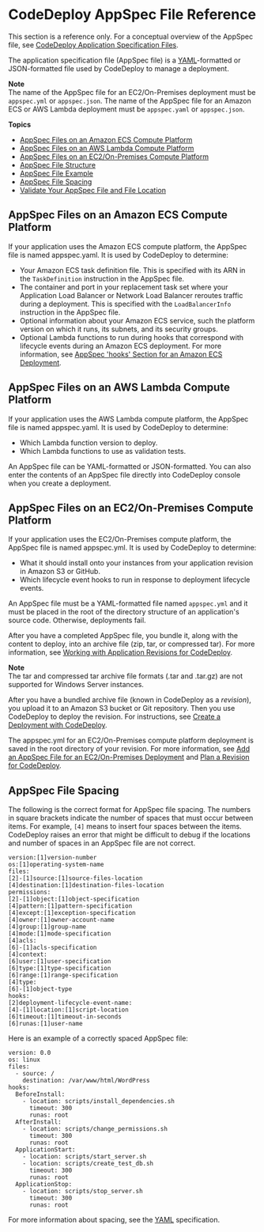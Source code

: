 # CodeDeploy AppSpec File Reference<a name="reference-appspec-file"></a>

This section is a reference only\. For a conceptual overview of the AppSpec file, see [CodeDeploy Application Specification Files](application-specification-files.md)\.

The application specification file \(AppSpec file\) is a [YAML](http://www.yaml.org)\-formatted or JSON\-formatted file used by CodeDeploy to manage a deployment\.

**Note**  
 The name of the AppSpec file for an EC2/On\-Premises deployment must be `appspec.yml` or `appspec.json`\. The name of the AppSpec file for an Amazon ECS or AWS Lambda deployment must be `appspec.yaml` or `appspec.json`\. 

**Topics**
+ [AppSpec Files on an Amazon ECS Compute Platform](#appspec-reference-ecs)
+ [AppSpec Files on an AWS Lambda Compute Platform](#appspec-reference-lambda)
+ [AppSpec Files on an EC2/On\-Premises Compute Platform](#appspec-reference-server)
+ [AppSpec File Structure](reference-appspec-file-structure.md)
+ [AppSpec File Example](reference-appspec-file-example.md)
+ [AppSpec File Spacing](#reference-appspec-file-spacing)
+ [Validate Your AppSpec File and File Location](reference-appspec-file-validate.md)

## AppSpec Files on an Amazon ECS Compute Platform<a name="appspec-reference-ecs"></a>

 If your application uses the Amazon ECS compute platform, the AppSpec file is named appspec\.yaml\. It is used by CodeDeploy to determine: 
+  Your Amazon ECS task definition file\. This is specified with its ARN in the `TaskDefinition` instruction in the AppSpec file\. 
+  The container and port in your replacement task set where your Application Load Balancer or Network Load Balancer reroutes traffic during a deployment\. This is specified with the `LoadBalancerInfo` instruction in the AppSpec file\. 
+  Optional information about your Amazon ECS service, such the platform version on which it runs, its subnets, and its security groups\. 
+  Optional Lambda functions to run during hooks that correspond with lifecycle events during an Amazon ECS deployment\. For more information, see [AppSpec 'hooks' Section for an Amazon ECS Deployment](reference-appspec-file-structure-hooks.md#appspec-hooks-ecs)\. 

## AppSpec Files on an AWS Lambda Compute Platform<a name="appspec-reference-lambda"></a>

If your application uses the AWS Lambda compute platform, the AppSpec file is named appspec\.yaml\. It is used by CodeDeploy to determine: 
+ Which Lambda function version to deploy\.
+ Which Lambda functions to use as validation tests\.

An AppSpec file can be YAML\-formatted or JSON\-formatted\. You can also enter the contents of an AppSpec file directly into CodeDeploy console when you create a deployment\.

## AppSpec Files on an EC2/On\-Premises Compute Platform<a name="appspec-reference-server"></a>

 If your application uses the EC2/On\-Premises compute platform, the AppSpec file is named appspec\.yml\. It is used by CodeDeploy to determine:
+ What it should install onto your instances from your application revision in Amazon S3 or GitHub\.
+ Which lifecycle event hooks to run in response to deployment lifecycle events\.

An AppSpec file must be a YAML\-formatted file named `appspec.yml` and it must be placed in the root of the directory structure of an application's source code\. Otherwise, deployments fail\.

After you have a completed AppSpec file, you bundle it, along with the content to deploy, into an archive file \(zip, tar, or compressed tar\)\. For more information, see [Working with Application Revisions for CodeDeploy](application-revisions.md)\.

**Note**  
The tar and compressed tar archive file formats \(\.tar and \.tar\.gz\) are not supported for Windows Server instances\.

After you have a bundled archive file \(known in CodeDeploy as a *revision*\), you upload it to an Amazon S3 bucket or Git repository\. Then you use CodeDeploy to deploy the revision\. For instructions, see [Create a Deployment with CodeDeploy](deployments-create.md)\.

The appspec\.yml for an EC2/On\-Premises compute platform deployment is saved in the root directory of your revision\. For more information, see [Add an AppSpec File for an EC2/On\-Premises Deployment](application-revisions-appspec-file.md#add-appspec-file-server) and [Plan a Revision for CodeDeploy](application-revisions-plan.md)\. 

## AppSpec File Spacing<a name="reference-appspec-file-spacing"></a>

The following is the correct format for AppSpec file spacing\. The numbers in square brackets indicate the number of spaces that must occur between items\. For example, `[4]` means to insert four spaces between the items\. CodeDeploy raises an error that might be difficult to debug if the locations and number of spaces in an AppSpec file are not correct\.

```
version:[1]version-number
os:[1]operating-system-name
files:
[2]-[1]source:[1]source-files-location
[4]destination:[1]destination-files-location
permissions:
[2]-[1]object:[1]object-specification
[4]pattern:[1]pattern-specification
[4]except:[1]exception-specification
[4]owner:[1]owner-account-name
[4]group:[1]group-name
[4]mode:[1]mode-specification
[4]acls: 
[6]-[1]acls-specification 
[4]context:
[6]user:[1]user-specification
[6]type:[1]type-specification
[6]range:[1]range-specification
[4]type:
[6]-[1]object-type
hooks:
[2]deployment-lifecycle-event-name:
[4]-[1]location:[1]script-location
[6]timeout:[1]timeout-in-seconds
[6]runas:[1]user-name
```

Here is an example of a correctly spaced AppSpec file:

```
version: 0.0
os: linux
files:
  - source: /
    destination: /var/www/html/WordPress
hooks:
  BeforeInstall:
    - location: scripts/install_dependencies.sh
      timeout: 300
      runas: root
  AfterInstall:
    - location: scripts/change_permissions.sh
      timeout: 300
      runas: root
  ApplicationStart:
    - location: scripts/start_server.sh
    - location: scripts/create_test_db.sh
      timeout: 300
      runas: root
  ApplicationStop:
    - location: scripts/stop_server.sh
      timeout: 300
      runas: root
```

For more information about spacing, see the [YAML](http://www.yaml.org) specification\.
